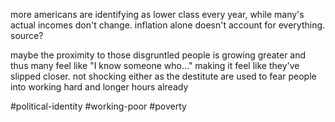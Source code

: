 more americans are identifying as lower class every year, while many's actual incomes don't change.  inflation alone doesn't account for everything.
source?

maybe the proximity to those disgruntled people is growing greater and thus many feel like "I know someone who..." making it feel like they've slipped closer.  not shocking either as the destitute are used to fear people into working hard and longer hours already

#political-identity #working-poor #poverty 